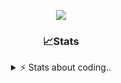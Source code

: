 <div align="center">
  
<p align="center">
  <img src="https://lanyard.cnrad.dev/api/1018290650602553364" />
</p>

### 📈Stats
<details>
    <summary> ⚡ Stats about coding.. </> </summary>
    <br/>

<!--START_SECTION:waka-->
![Code Time](http://img.shields.io/badge/Code%20Time-14%20hrs%2049%20mins-blue)

![Profile Views](http://img.shields.io/badge/Profile%20Views-66-blue)

**🐱 My GitHub Data** 

> 📦 857.0 kB Used in GitHub's Storage 
 > 
> 🏆 103 Contributions in the Year 2024
 > 
> 💼 Opted to Hire
 > 
> 📜 6 Public Repositories 
 > 
> 🔑 15 Private Repositories 
 > 
**I'm a Night 🦉** 

```text
🌞 Morning                36 commits          ██░░░░░░░░░░░░░░░░░░░░░░░   07.83 % 
🌆 Daytime                192 commits         ██████████░░░░░░░░░░░░░░░   41.74 % 
🌃 Evening                189 commits         ██████████░░░░░░░░░░░░░░░   41.09 % 
🌙 Night                  43 commits          ██░░░░░░░░░░░░░░░░░░░░░░░   09.35 % 
```
📅 **I'm Most Productive on Sunday** 

```text
Monday                   21 commits          █░░░░░░░░░░░░░░░░░░░░░░░░   04.57 % 
Tuesday                  55 commits          ███░░░░░░░░░░░░░░░░░░░░░░   11.96 % 
Wednesday                86 commits          █████░░░░░░░░░░░░░░░░░░░░   18.70 % 
Thursday                 71 commits          ████░░░░░░░░░░░░░░░░░░░░░   15.43 % 
Friday                   54 commits          ███░░░░░░░░░░░░░░░░░░░░░░   11.74 % 
Saturday                 73 commits          ████░░░░░░░░░░░░░░░░░░░░░   15.87 % 
Sunday                   100 commits         █████░░░░░░░░░░░░░░░░░░░░   21.74 % 
```


📊 **This Week I Spent My Time On** 

```text
🕑︎ Time Zone: Europe/Berlin

💬 Programming Languages: 
Lua                      3 hrs 39 mins       ████████████████░░░░░░░░░   62.72 % 
JavaScript               1 hr 6 mins         █████░░░░░░░░░░░░░░░░░░░░   19.03 % 
Other                    27 mins             ██░░░░░░░░░░░░░░░░░░░░░░░   07.75 % 
Go                       20 mins             █░░░░░░░░░░░░░░░░░░░░░░░░   05.96 % 
CSS                      11 mins             █░░░░░░░░░░░░░░░░░░░░░░░░   03.26 % 

🔥 Editors: 
VS Code                  5 hrs 49 mins       █████████████████████████   100.00 % 

🐱‍💻 Projects: 
[gamemode]               2 hrs 27 mins       ███████████░░░░░░░░░░░░░░   42.10 % 
Unknown Project          1 hr 48 mins        ████████░░░░░░░░░░░░░░░░░   31.07 % 
resources                53 mins             ████░░░░░░░░░░░░░░░░░░░░░   15.28 % 
exploit                  20 mins             █░░░░░░░░░░░░░░░░░░░░░░░░   05.96 % 
8x9wDZ8                  11 mins             █░░░░░░░░░░░░░░░░░░░░░░░░   03.37 % 

💻 Operating System: 
Windows                  5 hrs 49 mins       █████████████████████████   100.00 % 
```

**I Mostly Code in JavaScript** 

```text
JavaScript               7 repos             █████████░░░░░░░░░░░░░░░░   36.84 % 
Lua                      4 repos             █████░░░░░░░░░░░░░░░░░░░░   21.05 % 
Python                   3 repos             ████░░░░░░░░░░░░░░░░░░░░░   15.79 % 
TypeScript               2 repos             ███░░░░░░░░░░░░░░░░░░░░░░   10.53 % 
HTML                     1 repo              █░░░░░░░░░░░░░░░░░░░░░░░░   05.26 % 
```




 Last Updated on 16/06/2024 22:38:01 UTC
<!--END_SECTION:waka-->
</details>
